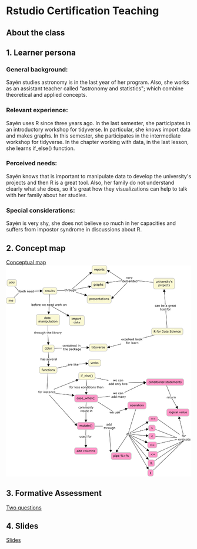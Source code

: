 # Rstudio Certification Teaching

## About the class

## 1. Learner persona

### General background:

Sayén studies astronomy is in the last year of her program. Also, she works as an assistant teacher called "astronomy and statistics"; which combine theoretical and applied concepts.

### Relevant experience:

Sayén uses R since three years ago. In the last semester, she participates in an introductory workshop for tidyverse. In particular, she knows import data and makes graphs. In this semester, she participates in the intermediate workshop for tidyverse. In the chapter working with data, in the last lesson, she learns if_else() function.  
  
### Perceived needs:

Sayén knows that is important to manipulate data to develop the university's projects and then R is a great tool. Also, her family do not understand clearly what she does, so it's great how they visualizations can help to talk with her family about her studies.

### Special considerations: 

Sayén is very shy, she does not believe so much in her capacities and suffers from impostor syndrome in discussions about R. 

## 2. Concept map

[Conceptual map](https://github.com/jariffo/Rstudio_Certification_Teaching/blob/main/Graph_case_when.jpg)
<img src="Graph_case_when.jpg" width="1000" />

## 3. Formative Assessment

[Two questions](https://javiera-riffo-torres.shinyapps.io/Prueba_formativa/)


## 4. Slides

[Slides](https://github.com/jariffo/Rstudio_Certification_Teaching/blob/main/docs/Clase_case_when.Rmd)


